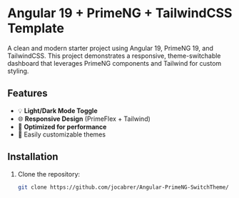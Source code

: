 # Angular 19 + PrimeNG + TailwindCSS Template

A clean and modern starter project using Angular 19, PrimeNG 19, and TailwindCSS. This project demonstrates a responsive, theme-switchable dashboard that leverages PrimeNG components and Tailwind for custom styling.

## Features
- 💡 **Light/Dark Mode Toggle**
- 🌐 **Responsive Design** (PrimeFlex + Tailwind)
- 🚀 **Optimized for performance**
- 🔧 Easily customizable themes

## Installation
1. Clone the repository:
   ```bash
   git clone https://github.com/jocabrer/Angular-PrimeNG-SwitchTheme/
